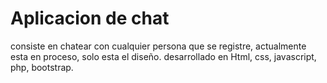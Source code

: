 # Aplicacion de chat
consiste en chatear con cualquier persona que se registre, actualmente esta en proceso, solo esta el diseño.
desarrollado en Html, css, javascript, php, bootstrap.
